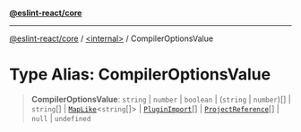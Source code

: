 [**@eslint-react/core**](../../README.md)

***

[@eslint-react/core](../../README.md) / [\<internal\>](../README.md) / CompilerOptionsValue

# Type Alias: CompilerOptionsValue

> **CompilerOptionsValue**: `string` \| `number` \| `boolean` \| (`string` \| `number`)[] \| `string`[] \| [`MapLike`](../interfaces/MapLike.md)\<`string`[]\> \| [`PluginImport`](../interfaces/PluginImport.md)[] \| [`ProjectReference`](../interfaces/ProjectReference.md)[] \| `null` \| `undefined`
